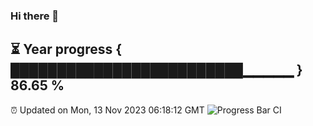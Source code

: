 ### Hi there 👋
⏳ Year progress { █████████████████████████▁▁▁▁▁ } 86.65 %
---
⏰ Updated on Mon, 13 Nov 2023 06:18:12 GMT
![Progress Bar CI](https://github.com/liununu/liununu/workflows/Progress%20Bar%20CI/badge.svg)
